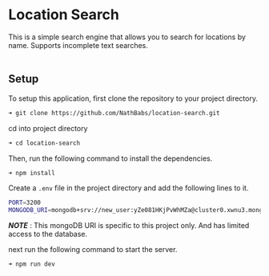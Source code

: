 # Location Search

This is a simple search engine that allows you to search for locations by name. Supports incomplete text searches.
<br>
<br>


## Setup
To setup this application, first clone the repository to your project directory.

```bash
➜ git clone https://github.com/NathBabs/location-search.git
```

cd into project directory    
    
```bash
➜ cd location-search
```

Then, run the following command to install the dependencies.

```bash
➜ npm install
```
Create a `.env` file in the project directory and add the following lines to it.

```bash
PORT=3200
MONGODB_URI=mongodb+srv://new_user:yZe081HKjPvWhMZa@cluster0.xwnu3.mongodb.net/?retryWrites=true&w=majority
```

**_NOTE_** : This mongoDB URI is specific to this project only. And has limited access to the database.
<br>

next run the following command to start the server.

```bash
➜ npm run dev
```